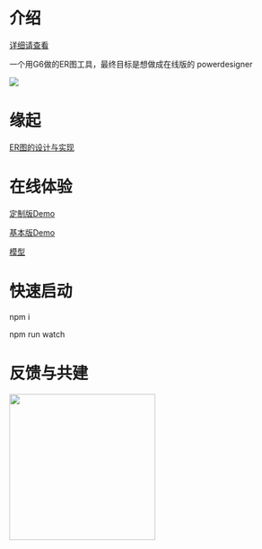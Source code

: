 
# 介绍


[详细请查看](http://zyking.xyz:5012/)

一个用G6做的ER图工具，最终目标是想做成在线版的 powerdesigner

<img target="_bank" src='https://raw.githubusercontent.com/lusess123/web-pdm/master/doc/web-pdm-pre.png'>





# 缘起

[ER图的设计与实现](https://www.yuque.com/antv/g6-blog/nbaywp)


# 在线体验


[定制版Demo](http://zyking.xyz:5080/demo/ "定制版Demo")

[基本版Demo](http://zyking.xyz:5002/ "基本版Demo")

[模型](http://zyking.xyz:5012/_demos/type-erd/ "模型")



# 快速启动

npm i 

npm run watch

# 反馈与共建

<img src='http://zyking.xyz:5012/static/group.1959d82a.jpeg' width='260'>

